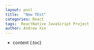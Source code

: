 ```yaml
---
layout: post
title:  "New TEst"
categories: React
tags:  ReactNative JavaScript Project
author: Andrew Xie
---
```


* content
{:toc}

